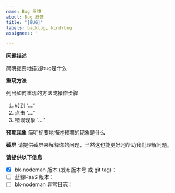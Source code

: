 ```yaml
---
name: Bug 反馈
about: Bug 反馈
title: "[BUG]"
labels: backlog, kind/bug
assignees: ''

---
```


**问题描述**

简明扼要地描述bug是什么

**重现方法**

列出如何重现的方法或操作步骤 
1. 转到 '....'
2. 点击 '....'
3. 错误现象 '....'

**预期现象**
简明扼要地描述预期的现象是什么

**截屏**
请提供截屏来解释你的问题，当然这也能更好地帮助我们理解问题。

**请提供以下信息**

 - [x] bk-nodeman   版本 (发布版本号 或 git tag)： <!-- `示例： V3.1.32-ce 或者 git sha. 请不要使用 "最新版本" 或 "当前版本"等无法准确定位代码版本的语句描述`  -->
 - [ ] 蓝鲸PaaS   版本：<!-- `<示例：PaaS 3.0.58、PaaSAgent 3.0.9`  -->
 - [ ] bk-nodeman 异常日志：
